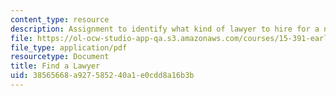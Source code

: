 ```yaml
---
content_type: resource
description: Assignment to identify what kind of lawyer to hire for a new venture.
file: https://ol-ocw-studio-app-qa.s3.amazonaws.com/courses/15-391-early-stage-capital-fall-2010/38565668a927585240a1e0cdd8a16b3b_MIT15_391F10_assn1.pdf
file_type: application/pdf
resourcetype: Document
title: Find a Lawyer
uid: 38565668-a927-5852-40a1-e0cdd8a16b3b
---
```

